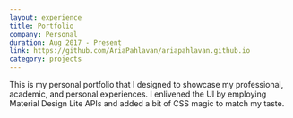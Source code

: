 ```yaml
---
layout: experience
title: Portfolio
company: Personal
duration: Aug 2017 - Present
link: https://github.com/AriaPahlavan/ariapahlavan.github.io
category: projects
---
```

This is my personal portfolio that I designed to showcase my professional, academic, and personal experiences.
I enlivened the UI by employing Material Design Lite APIs and added a bit of CSS magic to match my taste.